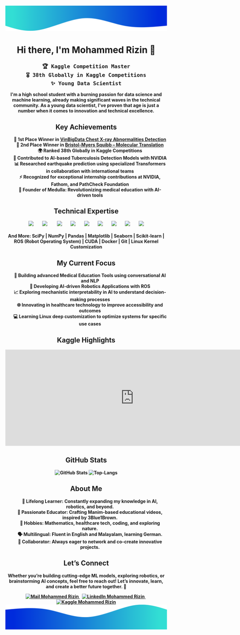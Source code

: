 <img alt="Wave me" src="./border-top.png/" /> <h1 align="center">Hi there, I'm Mohammed Rizin 👋</h1> <h3 align="center"> <samp>🏆 Kaggle Competition Master</samp><br/> <samp>🎖️ 38th Globally in Kaggle Competitions</samp><br/> <samp>✨ Young Data Scientist</samp> </h3>
<p align="center"> <b>I'm a high school student with a burning passion for data science and machine learning, already making significant waves in the technical community. As a young data scientist, I've proven that age is just a number when it comes to innovation and technical excellence.</p>
<h2 align="center">Key Achievements</h2> <ul align="center" style="list-style-type:none;"> <li>🏅 <b>1st Place Winner</b> in <a href="https://www.kaggle.com/c/vinbigdata-chest-xray-abnormalities-detection">VinBigData Chest X-ray Abnormalities Detection</a></li> <li>🥈 <b>2nd Place Winner</b> in <a href="https://www.kaggle.com/c/bms-molecular-translation">Bristol-Myers Squibb – Molecular Translation</a></li> <li>🌍 Ranked <b>38th Globally</b> in Kaggle Competitions</li> <li>🤖 Contributed to <b>AI-based Tuberculosis Detection Models</b> with NVIDIA</li> <li>📊 Researched earthquake prediction using <b>specialized Transformers</b> in collaboration with international teams</li> <li>⚡ Recognized for <b>exceptional internship contributions</b> at NVIDIA, Fathom, and PathCheck Foundation</li> <li>🚀 Founder of <b>Medulla</b>: Revolutionizing medical education with AI-driven tools</li> </ul>
<h2 align="center">Technical Expertise</h2> <div align="center"> <img src="https://www.vectorlogo.zone/logos/python/python-icon.svg" width="40px">&nbsp;&nbsp;&nbsp;&nbsp;&nbsp;&nbsp;&nbsp; <img src="https://www.vectorlogo.zone/logos/pytorch/pytorch-icon.svg" width="40px"> &nbsp;&nbsp;&nbsp;&nbsp;&nbsp;&nbsp;&nbsp; <img src="https://www.vectorlogo.zone/logos/tensorflow/tensorflow-icon.svg" width="40px">&nbsp;&nbsp;&nbsp;&nbsp;&nbsp;&nbsp;&nbsp; <img src="https://upload.wikimedia.org/wikipedia/commons/1/18/ISO_C%2B%2B_Logo.svg" width="40px">&nbsp;&nbsp;&nbsp;&nbsp;&nbsp;&nbsp;&nbsp; <img src="https://www.vectorlogo.zone/logos/javascript/javascript-icon.svg" width="40px">&nbsp;&nbsp;&nbsp;&nbsp;&nbsp;&nbsp;&nbsp; <img src="https://www.vectorlogo.zone/logos/ros/ros-icon.svg" width="40px">&nbsp;&nbsp;&nbsp;&nbsp;&nbsp;&nbsp;&nbsp; <img src="https://www.vectorlogo.zone/logos/linux/linux-icon.svg" width="40px">&nbsp;&nbsp;&nbsp;&nbsp;&nbsp;&nbsp;&nbsp; <img src="https://upload.wikimedia.org/wikipedia/commons/3/3c/Flask_logo.svg" width="40px">&nbsp;&nbsp;&nbsp;&nbsp;&nbsp;&nbsp;&nbsp; <img src="https://upload.wikimedia.org/wikipedia/commons/1/10/OpenCV_Logo_with_text_svg_version.svg" width="80px"> </div> <h4 align="center">And More: SciPy | NumPy | Pandas | Matplotlib | Seaborn | Scikit-learn | ROS (Robot Operating System) | CUDA | Docker | Git | Linux Kernel Customization</h4>
<h2 align="center">My Current Focus</h2> <ul align="center" style="list-style-type:none;"> <li>🔬 Building advanced <b>Medical Education Tools</b> using conversational AI and NLP</li> <li>🤖 Developing <b>AI-driven Robotics Applications</b> with ROS</li> <li>📈 Exploring <b>mechanistic interpretability</b> in AI to understand decision-making processes</li> <li>🌐 Innovating in <b>healthcare technology</b> to improve accessibility and outcomes</li> <li>💻 Learning <b>Linux deep customization</b> to optimize systems for specific use cases</li> </ul>
<h2 align="center">Kaggle Highlights</h2> <div align="center"><iframe src="https://kaggle-card.chienhsiang-hung.eu.org/api/basic?morizin" width="100%" height="300" style="border:none; min-width: 800px;"></iframe></div>
<h2 align="center">GitHub Stats</h2> <div align="center"> <img src="https://github-readme-stats.vercel.app/api?username=morizin&show_icons=true&count_private=true&include_all_commits=true&custom_title=My%20Github%20Stats&hide_border=true" alt="GitHub Stats"> <img src="https://github-readme-stats.vercel.app/api/top-langs/?username=morizin&custom_title=Most%20Used%20Extensions&langs_count=3&hide_border=true&hide=html,css,MATLAB" alt="Top-Langs"> </div>
<h2 align="center">About Me</h2> <ul align="center" style="list-style-type:none;"> <li>🌱 Lifelong Learner: Constantly expanding my knowledge in AI, robotics, and beyond.</li> <li>🎨 Passionate Educator: Crafting <b>Manim-based educational videos</b>, inspired by 3Blue1Brown.</li> <li>📖 Hobbies: Mathematics, healthcare tech, coding, and exploring nature.</li> <li>🗣️ Multilingual: Fluent in English and Malayalam, learning German.</li> <li>🤝 Collaborator: Always eager to network and co-create innovative projects.</li> </ul>
<h2 align="center">Let’s Connect</h2> <p align="center"> Whether you’re building cutting-edge ML models, exploring robotics, or brainstorming AI concepts, feel free to <b>reach out!</b> Let’s innovate, learn, and create a better future together. 🚀 </p> <div align="center"> <a href="mailto:mrizin2013@gmail.com" target="_blank" rel="noopener noreferrer"> <img src="https://img.shields.io/badge/Mail_Me-c14438?style=for-the-badge&logo=Gmail&logoColor=white" alt="Mail Mohammed Rizin"> </a> &nbsp; <a href="https://www.linkedin.com/in/morizin/" target="_blank" rel="noopener noreferrer"> <img src="https://img.shields.io/badge/LinkedIn-%230077B5.svg?&style=for-the-badge&logo=linkedin&logoColor=white" alt="LinkedIn Mohammed Rizin"> </a> &nbsp; <a href="https://kaggle.com/morizin" target="_blank" rel="noopener noreferrer"> <img src="https://img.shields.io/badge/Kaggle-20BEFF.svg?&style=for-the-badge&logo=kaggle&logoColor=white" alt="Kaggle Mohammed Rizin"> </a> </div> <img alt="Wave me" src="./border-bot.png/" />
